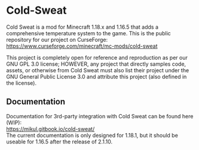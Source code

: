 # Cold-Sweat
Cold Sweat is a mod for Minecraft 1.18.x and 1.16.5 that adds a comprehensive temperature system to the game. This is the public repository for our project on CurseForge:  
https://www.curseforge.com/minecraft/mc-mods/cold-sweat  
  
This project is completely open for reference and reproduction as per our GNU GPL 3.0 license; HOWEVER, any project that directly samples code, assets, or otherwise from Cold Sweat must also list their project under the GNU General Public License 3.0 and attribute this project (also defined in the license).

## Documentation
Documentation for 3rd-party integration with Cold Sweat can be found here (WIP):  
https://mikul.gitbook.io/cold-sweat/  
The current documentation is only designed for 1.18.1, but it should be useable for 1.16.5 after the release of 2.1.10.  
